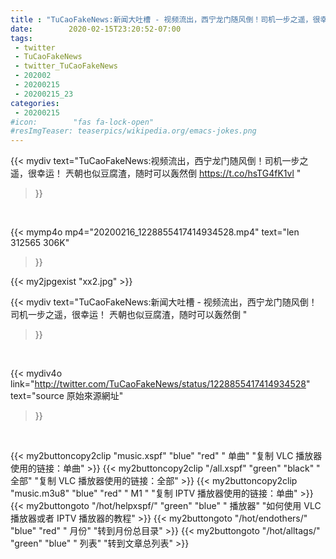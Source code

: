```yaml
---
title : "TuCaoFakeNews:新闻大吐槽 - 视频流出，西宁龙门随风倒！司机一步之遥，很幸运！  兲朝也似豆腐渣，随时可以轰然倒 "
date:        2020-02-15T23:20:52-07:00
tags:
 - twitter
 - TuCaoFakeNews
 - twitter_TuCaoFakeNews
 - 202002
 - 20200215
 - 20200215_23
categories:
 - 20200215
#icon:        "fas fa-lock-open"
#resImgTeaser: teaserpics/wikipedia.org/emacs-jokes.png
---
```


{{< mydiv text="TuCaoFakeNews:视频流出，西宁龙门随风倒！司机一步之遥，很幸运！  兲朝也似豆腐渣，随时可以轰然倒  https://t.co/hsTG4fK1vl "
>}}
<br>


{{< mymp4o mp4="20200216_1228855417414934528.mp4"
text="len 312565    306K"
>}}

{{< my2jpgexist "xx2.jpg" >}}<br>



{{< mydiv text="TuCaoFakeNews:新闻大吐槽 - 视频流出，西宁龙门随风倒！司机一步之遥，很幸运！  兲朝也似豆腐渣，随时可以轰然倒 "
>}}
<br>

{{< mydiv4o link="http://twitter.com/TuCaoFakeNews/status/1228855417414934528"
text="source 原始來源網址"
>}}


<br>



{{< my2buttoncopy2clip "music.xspf"        "blue"   "red"    " 单曲"  "复制 VLC 播放器使用的链接：单曲" >}} {{< my2buttoncopy2clip "/all.xspf"         "green"  "black"  " 全部"  "复制 VLC 播放器使用的链接：全部" >}} {{< my2buttoncopy2clip "music.m3u8"        "blue"   "red"    " M1 "    "复制 IPTV 播放器使用的链接：单曲" >}} {{< my2buttongoto      "/hot/helpxspf/"    "green"  "blue"   " 播放器" "如何使用 VLC 播放器或者 IPTV 播放器的教程" >}} {{< my2buttongoto      "/hot/endothers/"   "blue"   "red"    " 月份"   "转到月份总目录" >}} {{< my2buttongoto      "/hot/alltags/"     "green"  "blue"   " 列表"   "转到文章总列表" >}} 
